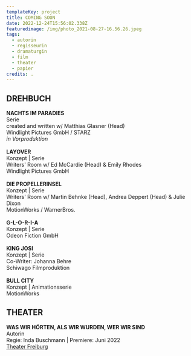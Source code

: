 ```yaml
---
templateKey: project
title: COMING SOON
date: 2022-12-24T15:56:02.338Z
featuredimage: /img/photo_2021-08-27-16.56.26.jpeg
tags:
  - autorin
  - regisseurin
  - dramaturgin
  - film
  - theater
  - papier
credits: .
---
```

## **DREHBUCH**

**NACHTS IM PARADIES**\
Serie\
created and written w/ Matthias Glasner (Head) \
Windlight Pictures GmbH / STARZ\
*in Vorproduktion*\
\
**LAYOVER**\
Konzept | Serie\
Writers' Room w/ Ed McCardie (Head) & Emily Rhodes\
Windlight Pictures GmbH\
\
**DIE PROPELLERINSEL** \
Konzept | Serie\
Writers' Room w/ Martin Behnke (Head), Andrea Deppert (Head) & Julie Dixon \
MotionWorks / WarnerBros.\
\
**G-L-O-R-I-A**\
Konzept | Serie\
Odeon Fiction GmbH \
\
**KING JOSI**\
Konzept | Serie\
Co-Writer: Johanna Behre\
Schiwago Filmproduktion  \
\
**BULL CITY** \
Konzept | Animationsserie \
MotionWorks     

## **THEATER**

**WAS WIR HÖRTEN, ALS WIR WURDEN, WER WIR SIND**\
Autorin \
Regie: Inda Buschmann | Premiere: Juni 2022  \
[Theater Freiburg](https://theater.freiburg.de/de_DE/spielplan/was-wir-hoerten-als-wir-wurden-wer-wir-sin.16986221)